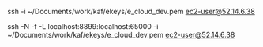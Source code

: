 ssh -i ~/Documents/work/kaf/ekeys/e_cloud_dev.pem ec2-user@52.14.6.38

ssh -N -f -L localhost:8899:localhost:65000 -i ~/Documents/work/kaf/ekeys/e_cloud_dev.pem ec2-user@52.14.6.38

